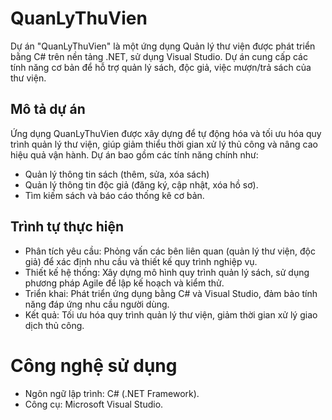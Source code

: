 # QuanLyThuVien
Dự án "QuanLyThuVien" là một ứng dụng Quản lý thư viện được phát triển bằng C# trên nền tảng .NET, sử dụng Visual Studio. Dự án cung cấp các tính năng cơ bản để hỗ trợ quản lý sách, độc giả, việc mượn/trả sách của thư viện.

## Mô tả dự án
Ứng dụng QuanLyThuVien được xây dựng để tự động hóa và tối ưu hóa quy trình quản lý thư viện, giúp giảm thiểu thời gian xử lý thủ công và nâng cao hiệu quả vận hành. Dự án bao gồm các tính năng chính như:
- Quản lý thông tin sách (thêm, sửa, xóa sách)
- Quản lý thông tin độc giả (đăng ký, cập nhật, xóa hồ sơ).
- Tìm kiếm sách và báo cáo thống kê cơ bản.

## Trình tự thực hiện
- Phân tích yêu cầu: Phỏng vấn các bên liên quan (quản lý thư viện, độc giả) để xác định nhu cầu và thiết kế quy trình nghiệp vụ.
- Thiết kế hệ thống: Xây dựng mô hình quy trình quản lý sách, sử dụng phương pháp Agile để lập kế hoạch và kiểm thử.
- Triển khai: Phát triển ứng dụng bằng C# và Visual Studio, đảm bảo tính năng đáp ứng nhu cầu người dùng.
- Kết quả: Tối ưu hóa quy trình quản lý thư viện, giảm thời gian xử lý giao dịch thủ công.

# Công nghệ sử dụng
- Ngôn ngữ lập trình: C# (.NET Framework).
- Công cụ: Microsoft Visual Studio.
